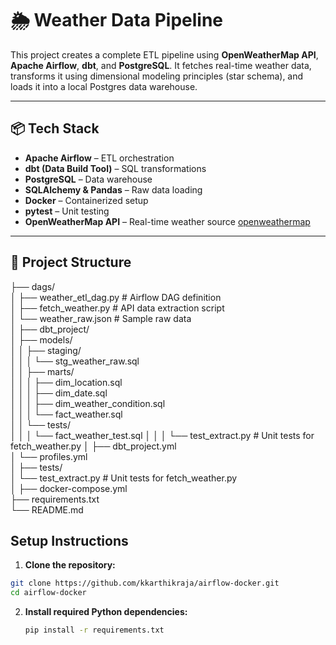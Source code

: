 # 🌦️ Weather Data Pipeline

This project creates a complete ETL pipeline using **OpenWeatherMap API**, **Apache Airflow**, **dbt**, and **PostgreSQL**. It fetches real-time weather data, transforms it using dimensional modeling principles (star schema), and loads it into a local Postgres data warehouse.

---

## 📦 Tech Stack

- **Apache Airflow** – ETL orchestration
- **dbt (Data Build Tool)** – SQL transformations
- **PostgreSQL** – Data warehouse
- **SQLAlchemy & Pandas** – Raw data loading
- **Docker** – Containerized setup
- **pytest** – Unit testing
- **OpenWeatherMap API** – Real-time weather source [openweathermap](https://openweathermap.org/)

---

## 📁 Project Structure

├── dags/  
│   ├── weather_etl_dag.py         # Airflow DAG definition  
│   ├── fetch_weather.py           # API data extraction script  
│   └── weather_raw.json           # Sample raw data  
│
├── dbt_project/  
│   ├── models/  
│   │   ├── staging/  
│   │   │   └── stg_weather_raw.sql  
│   │   ├── marts/  
│   │   │   ├── dim_location.sql  
│   │   │   ├── dim_date.sql  
│   │   │   ├── dim_weather_condition.sql  
│   │   │   └── fact_weather.sql  
│   │   └── tests/  
│   │   │   └── fact_weather_test.sql
│   │   │   └── test_extract.py    # Unit tests for fetch_weather.py
│   ├── dbt_project.yml  
│   └── profiles.yml  
│
├── tests/  
│   └── test_extract.py            # Unit tests for fetch_weather.py  
│
├── docker-compose.yml  
├── requirements.txt  
└── README.md 

## Setup Instructions

1. **Clone the repository:**
  ```bash
  git clone https://github.com/kkarthikraja/airflow-docker.git
  cd airflow-docker
  ```

2. **Install required Python dependencies:**
   ```bash
   pip install -r requirements.txt
   ```

